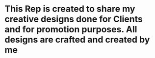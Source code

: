 # This Rep is created to share my creative designs done for Clients and for promotion purposes. All designs are crafted and created by me
